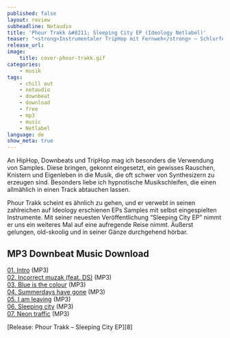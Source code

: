 ```yaml
---
published: false
layout: review
subheadline: Netaudio
title: 'Phour Trakk &#8211; Sleeping City EP (Ideology Netlabel)'
teaser: "<strong>Instrumentaler TripHop mit Fernweh</strong> – Schlurfende Beats, verrauschte Samples und ein Hang zu fernen Ländern kennzeichnen die Musikstücke von Phour Trakk. Der in Köln lebende Produzent reist nicht nur gerne in ferne Länder, sondern nimmt uns als Hörer gerne auch auf seine eigenen exotischen Musik-Trips mit."
release_url: 
image:
    title: cover-phour-trakk.gif
categories:
    - musik
tags:
    - chill out
    - netaudio
    - downbeat
    - download
    - free
    - mp3
    - music
    - Netlabel
language: de
show_meta: true
---
```

An HipHop, Downbeats und TripHop mag ich besonders die Verwendung von Samples. Diese bringen, gekonnt eingesetzt, ein gewisses Rauschen, Knistern und Eigenleben in die Musik, die oft schwer von Synthesizern zu erzeugen sind. Besonders liebe ich hypnotische Musikschleifen, die einen allmählich in einen Track abtauchen lassen.

Phour Trakk scheint es ähnlich zu gehen, und er verwebt in seinen zahlreichen auf Ideology erschienen EPs Samples mit selbst eingespielten Instrumente. Mit seiner neuesten Veröffentlichung &#8220;Sleeping City EP&#8221; nimmt er uns ein weiteres Mal auf eine aufregende Reise nimmt. Äußerst gelungen, old-skoolig und in seiner Gänze durchgehend hörbar.

## MP3 Downbeat Music Download

[01. Intro][1] (MP3)  
[02. Incorrect muzak (feat. DS)][2] (MP3)  
[03. Blue is the colour][3] (MP3)  
[04. Summerdays have gone][4] (MP3)  
[05. I am leaving][5] (MP3)  
[06. Sleeping city][6] (MP3)  
[07. Neon traffic][7] (MP3)

[Release: Phour Trakk &#8211; Sleeping City EP][8]


 [1]: ftp://ftp.scene.org/pub/music/groups/ideology/id035/id035_01_-_phour_trakk-intro.mp3
 [2]: ftp://ftp.scene.org/pub/music/groups/ideology/id035/id035_02_-_phour_trakk-incorrect_muzak.mp3
 [3]: ftp://ftp.scene.org/pub/music/groups/ideology/id035/id035_03_-_phour_trakk-blue_is_the_colour.mp3
 [4]: ftp://ftp.scene.org/pub/music/groups/ideology/id035/id035_04_-_phour_trakk-summerdays_have_gone.mp3
 [5]: ftp://ftp.scene.org/pub/music/groups/ideology/id035/id035_05_-_phour_trakk-i_am_leaving.mp3
 [6]: ftp://ftp.scene.org/pub/music/groups/ideology/id035/id035_06_-_phour_trakk-sleeping_city.mp3
 [7]: ftp://ftp.scene.org/pub/music/groups/ideology/id035/id035_07_-_phour_trakk-neon_traffic.mp3
